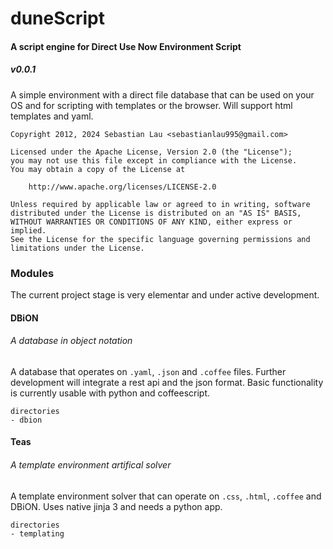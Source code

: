 # duneScript 
#### A script engine for Direct Use Now Environment Script
##### v0.0.1

A simple environment with a direct file database that can be used on your OS and for scripting with templates or the browser. Will support html templates and yaml.

````
Copyright 2012, 2024 Sebastian Lau <sebastianlau995@gmail.com>

Licensed under the Apache License, Version 2.0 (the "License");
you may not use this file except in compliance with the License.
You may obtain a copy of the License at

    http://www.apache.org/licenses/LICENSE-2.0

Unless required by applicable law or agreed to in writing, software
distributed under the License is distributed on an "AS IS" BASIS,
WITHOUT WARRANTIES OR CONDITIONS OF ANY KIND, either express or implied.
See the License for the specific language governing permissions and
limitations under the License.
````

### Modules

The current project stage is very elementar and under active development.

#### DBiON
###### A database in object notation

A database that operates on `.yaml`, `.json` and `.coffee` files. Further development will integrate a rest api and the json format. Basic functionality is currently usable with python and coffeescript.

````
directories
- dbion 
````

#### Teas
###### A template environment artifical solver

A template environment solver that can operate on `.css`, `.html`, `.coffee` and DBiON. Uses native jinja 3  and needs a python app.

````
directories
- templating 
````
